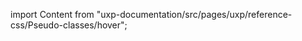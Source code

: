 
import Content from "uxp-documentation/src/pages/uxp/reference-css/Pseudo-classes/hover";

<Content query="product=photoshop"/>
